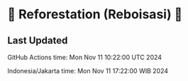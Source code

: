 
# 🌳 Reforestation (Reboisasi) 🌲

## Last Updated

GitHub Actions time: Mon Nov 11 10:22:00 UTC 2024

Indonesia/Jakarta time: Mon Nov 11 17:22:00 WIB 2024

